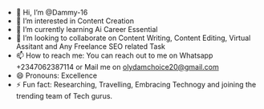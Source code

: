 - 👋 Hi, I’m @Dammy-16
- 👀 I’m interested in Content Creation
- 🌱 I’m currently learning Ai Career Essential
- 💞️ I’m looking to collaborate on Content Writing, Content Editing, Virtual Assitant and Any Freelance SEO related Task
- 📫 How to reach me: You can reach out to me on Whatsapp +2347062387114 or Mail me on olydamchoice20@gmail.com
- 😄 Pronouns: Excellence
- ⚡ Fun fact: Researching, Travelling, Embracing Technogy and joining the trending team of Tech gurus.

<!---
Dammy-16/Dammy-16 is a ✨ special ✨ repository because its `README.md` (this file) appears on your GitHub profile.
You can click the Preview link to take a look at your changes.
--->
